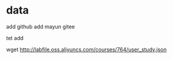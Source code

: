 # data
add github
add mayun gitee

tet add 

wget http://labfile.oss.aliyuncs.com/courses/764/user_study.json
